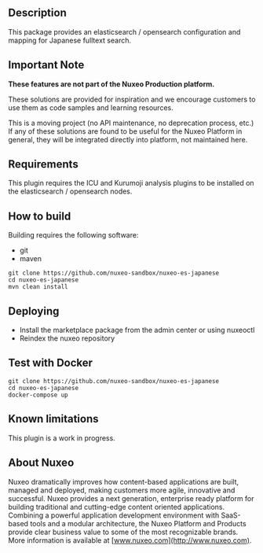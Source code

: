 ## Description
This package provides an elasticsearch / opensearch configuration and mapping for Japanese fulltext search.

## Important Note

**These features are not part of the Nuxeo Production platform.**

These solutions are provided for inspiration and we encourage customers to use them as code samples and learning resources.

This is a moving project (no API maintenance, no deprecation process, etc.) If any of these solutions are found to be useful for the Nuxeo Platform in general, they will be integrated directly into platform, not maintained here.

## Requirements
This plugin requires the ICU and Kurumoji analysis plugins to be installed on the elasticsearch / opensearch nodes.

## How to build
Building requires the following software:
- git
- maven

```
git clone https://github.com/nuxeo-sandbox/nuxeo-es-japanese
cd nuxeo-es-japanese
mvn clean install
```

## Deploying
* Install the marketplace package from the admin center or using nuxeoctl
* Reindex the nuxeo repository

## Test with Docker
```
git clone https://github.com/nuxeo-sandbox/nuxeo-es-japanese
cd nuxeo-es-japanese
docker-compose up
```

## Known limitations
This plugin is a work in progress.

## About Nuxeo
Nuxeo dramatically improves how content-based applications are built, managed and deployed, making customers more agile, innovative and successful. Nuxeo provides a next generation, enterprise ready platform for building traditional and cutting-edge content oriented applications. Combining a powerful application development environment with SaaS-based tools and a modular architecture, the Nuxeo Platform and Products provide clear business value to some of the most recognizable brands. More information is available at [www.nuxeo.com](http://www.nuxeo.com).

